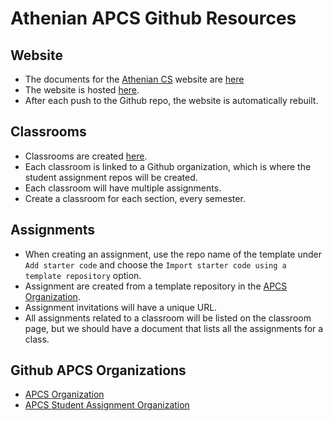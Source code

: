 # Athenian APCS Github Resources

## Website
* The documents for the [Athenian CS](https://www.athenian-cs.org) website 
are [here](https://github.com/athenian-computational-thinking/athenian-cs-mkdocs)
* The website is hosted [here](https://www.netlify.com).
* After each push to the Github repo, the website is automatically rebuilt.

## Classrooms
* Classrooms are created [here](https://classroom.github.com).
* Each classroom is linked to a Github organization, which is where the student assignment 
repos will be created. 
* Each classroom will have multiple assignments.
* Create a classroom for each section, every semester.

## Assignments
* When creating an assignment, use the repo name of the template under ```Add starter code``` and 
choose the ```Import starter code using a template repository``` option.
* Assignment are created from a template repository in the [APCS Organization](https://github.com/athenian-apcs).
* Assignment invitations will have a unique URL.
* All assignments related to a classroom will be listed on the classroom page, but we should 
have a document that lists all the assignments for a class.

## Github APCS Organizations

* [APCS Organization](apcs.md)
* [APCS Student Assignment Organization](student-assignments.md)
